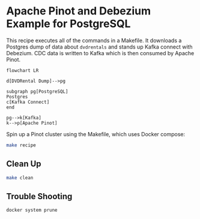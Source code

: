 # Apache Pinot and Debezium Example for PostgreSQL

This recipe executes all of the commands in a Makefile. It downloads a Postgres dump of data about `dvdrentals` and stands up Kafka connect with Debezium. CDC data is written to Kafka which is then consumed by Apache Pinot.

```mermaid
flowchart LR

d[DVDRental Dump]-->pg

subgraph pg[PostgreSQL]
Postgres
c[Kafka Connect]
end

pg-->k[Kafka]
k-->p[Apache Pinot]

```

Spin up a Pinot cluster using the Makefile, which uses Docker compose:

```bash
make recipe
```

## Clean Up

```bash
make clean
```

## Trouble Shooting

```bsah
docker system prune
```